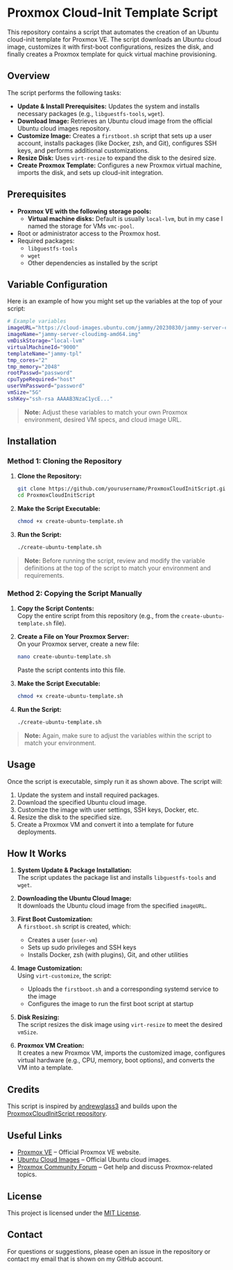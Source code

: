 # Proxmox Cloud-Init Template Script

This repository contains a script that automates the creation of an Ubuntu cloud-init template for Proxmox VE. The script downloads an Ubuntu cloud image, customizes it with first-boot configurations, resizes the disk, and finally creates a Proxmox template for quick virtual machine provisioning.

## Overview

The script performs the following tasks:

- **Update & Install Prerequisites:** Updates the system and installs necessary packages (e.g., `libguestfs-tools`, `wget`).
- **Download Image:** Retrieves an Ubuntu cloud image from the official Ubuntu cloud images repository.
- **Customize Image:** Creates a `firstboot.sh` script that sets up a user account, installs packages (like Docker, zsh, and Git), configures SSH keys, and performs additional customizations.
- **Resize Disk:** Uses `virt-resize` to expand the disk to the desired size.
- **Create Proxmox Template:** Configures a new Proxmox virtual machine, imports the disk, and sets up cloud-init integration.

## Prerequisites

- **Proxmox VE with the following storage pools:**
  - **Virtual machine disks:** Default is usually `local-lvm`, but in my case I named the storage for VMs `vmc-pool`.
- Root or administrator access to the Proxmox host.
- Required packages:
  - `libguestfs-tools`
  - `wget`
  - Other dependencies as installed by the script

## Variable Configuration

Here is an example of how you might set up the variables at the top of your script:

```bash
# Example variables
imageURL="https://cloud-images.ubuntu.com/jammy/20230830/jammy-server-cloudimg-amd64.img"
imageName="jammy-server-cloudimg-amd64.img"
vmDiskStorage="local-lvm"
virtualMachineId="9000"
templateName="jammy-tpl"
tmp_cores="2"
tmp_memory="2048"
rootPasswd="password"
cpuTypeRequired="host"
userVmPassword="password"
vmSize="5G"
sshKey="ssh-rsa AAAAB3NzaC1ycE..."
```

> **Note:** Adjust these variables to match your own Proxmox environment, desired VM specs, and cloud image URL.

## Installation

### Method 1: Cloning the Repository

1. **Clone the Repository:**

   ```bash
   git clone https://github.com/yourusername/ProxmoxCloudInitScript.git
   cd ProxmoxCloudInitScript
   ```

2. **Make the Script Executable:**

   ```bash
   chmod +x create-ubuntu-template.sh
   ```

3. **Run the Script:**

   ```bash
   ./create-ubuntu-template.sh
   ```

> **Note:** Before running the script, review and modify the variable definitions at the top of the script to match your environment and requirements.

### Method 2: Copying the Script Manually

1. **Copy the Script Contents:**  
   Copy the entire script from this repository (e.g., from the `create-ubuntu-template.sh` file).

2. **Create a File on Your Proxmox Server:**  
   On your Proxmox server, create a new file:

   ```bash
   nano create-ubuntu-template.sh
   ```

   Paste the script contents into this file.

3. **Make the Script Executable:**

   ```bash
   chmod +x create-ubuntu-template.sh
   ```

4. **Run the Script:**

   ```bash
   ./create-ubuntu-template.sh
   ```

> **Note:** Again, make sure to adjust the variables within the script to match your environment.

## Usage

Once the script is executable, simply run it as shown above. The script will:

1. Update the system and install required packages.
2. Download the specified Ubuntu cloud image.
3. Customize the image with user settings, SSH keys, Docker, etc.
4. Resize the disk to the specified size.
5. Create a Proxmox VM and convert it into a template for future deployments.

## How It Works

1. **System Update & Package Installation:**  
   The script updates the package list and installs `libguestfs-tools` and `wget`.

2. **Downloading the Ubuntu Cloud Image:**  
   It downloads the Ubuntu cloud image from the specified `imageURL`.

3. **First Boot Customization:**  
   A `firstboot.sh` script is created, which:
   - Creates a user (`user-vm`)
   - Sets up sudo privileges and SSH keys
   - Installs Docker, zsh (with plugins), Git, and other utilities

4. **Image Customization:**  
   Using `virt-customize`, the script:
   - Uploads the `firstboot.sh` and a corresponding systemd service to the image
   - Configures the image to run the first boot script at startup

5. **Disk Resizing:**  
   The script resizes the disk image using `virt-resize` to meet the desired `vmSize`.

6. **Proxmox VM Creation:**  
   It creates a new Proxmox VM, imports the customized image, configures virtual hardware (e.g., CPU, memory, boot options), and converts the VM into a template.

## Credits

This script is inspired by [andrewglass3](https://github.com/andrewglass3) and builds upon the [ProxmoxCloudInitScript repository](https://github.com/andrewglass3/ProxmoxCloudInitScript).

## Useful Links

- [Proxmox VE](https://proxmox.com/en/) – Official Proxmox VE website.
- [Ubuntu Cloud Images](https://cloud-images.ubuntu.com/) – Official Ubuntu cloud images.
- [Proxmox Community Forum](https://forum.proxmox.com/) – Get help and discuss Proxmox-related topics.

## License

This project is licensed under the [MIT License](LICENSE).

## Contact

For questions or suggestions, please open an issue in the repository or contact my email that is shown on my GitHub account.
